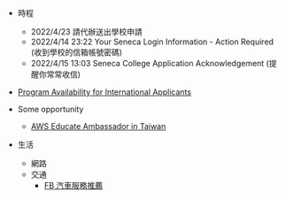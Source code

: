 - 時程
    - 2022/4/23 請代辦送出學校申請
    - 2022/4/14 23:22 Your Seneca Login Information - Action Required (收到學校的信箱帳號密碼)
    - 2022/4/15 13:03 Seneca College Application Acknowledgement (提醒你常常收信)

- [Program Availability for International Applicants](https://www.senecacollege.ca/international/programs/list.html)

- Some opportunity
    - [AWS Educate Ambassador in Taiwan](https://www.facebook.com/awseducatestudentambassadortaiwan/)

- 生活
    - 網路
    - 交通
        - [FB 汽車服務推薦](https://www.facebook.com/groups/68426949235/)